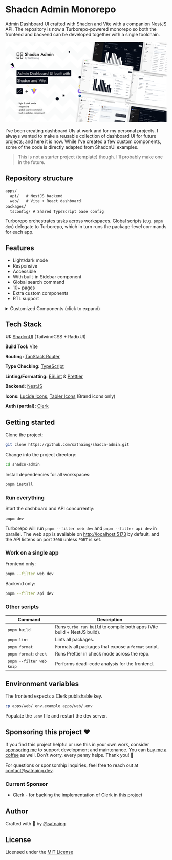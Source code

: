 # Shadcn Admin Monorepo

Admin Dashboard UI crafted with Shadcn and Vite with a companion NestJS API. The repository is now a Turborepo-powered monorepo so both the frontend and backend can be developed together with a single toolchain.

![Shadcn Admin Dashboard](apps/web/public/images/shadcn-admin.png)

I've been creating dashboard UIs at work and for my personal projects. I always wanted to make a reusable collection of dashboard UI for future projects; and here it is now. While I've created a few custom components, some of the code is directly adapted from ShadcnUI examples.

> This is not a starter project (template) though. I'll probably make one in the future.

## Repository structure

```
apps/
  api/   # NestJS backend
  web/   # Vite + React dashboard
packages/
  tsconfig/ # Shared TypeScript base config
```

Turborepo orchestrates tasks across workspaces. Global scripts (e.g. `pnpm dev`) delegate to Turborepo, which in turn runs the package-level commands for each app.

## Features

- Light/dark mode
- Responsive
- Accessible
- With built-in Sidebar component
- Global search command
- 10+ pages
- Extra custom components
- RTL support

<details>
<summary>Customized Components (click to expand)</summary>

This project uses Shadcn UI components, but some have been slightly modified for better RTL (Right-to-Left) support and other improvements. These customized components differ from the original Shadcn UI versions.

If you want to update components using the Shadcn CLI (e.g., `npx shadcn@latest add <component>`), it's generally safe for non-customized components. For the listed customized ones, you may need to manually merge changes to preserve the project's modifications and avoid overwriting RTL support or other updates.

> If you don't require RTL support, you can safely update the 'RTL Updated Components' via the Shadcn CLI, as these changes are primarily for RTL compatibility. The 'Modified Components' may have other customizations to consider.

### Modified Components

- scroll-area
- sonner
- separator

### RTL Updated Components

- alert-dialog
- calendar
- command
- dialog
- dropdown-menu
- select
- table
- sheet
- sidebar
- switch

**Notes:**

- **Modified Components**: These have general updates, potentially including RTL adjustments.
- **RTL Updated Components**: These have specific changes for RTL language support (e.g., layout, positioning).
- For implementation details, check the source files in `apps/web/src/components/ui/`.
- All other Shadcn UI components in the project are standard and can be safely updated via the CLI.

</details>

## Tech Stack

**UI:** [ShadcnUI](https://ui.shadcn.com) (TailwindCSS + RadixUI)

**Build Tool:** [Vite](https://vitejs.dev/)

**Routing:** [TanStack Router](https://tanstack.com/router/latest)

**Type Checking:** [TypeScript](https://www.typescriptlang.org/)

**Linting/Formatting:** [ESLint](https://eslint.org/) & [Prettier](https://prettier.io/)

**Backend:** [NestJS](https://nestjs.com/)

**Icons:** [Lucide Icons](https://lucide.dev/icons/), [Tabler Icons](https://tabler.io/icons) (Brand icons only)

**Auth (partial):** [Clerk](https://go.clerk.com/GttUAaK)

## Getting started

Clone the project:

```bash
git clone https://github.com/satnaing/shadcn-admin.git
```

Change into the project directory:

```bash
cd shadcn-admin
```

Install dependencies for all workspaces:

```bash
pnpm install
```

### Run everything

Start the dashboard and API concurrently:

```bash
pnpm dev
```

Turborepo will run `pnpm --filter web dev` and `pnpm --filter api dev` in parallel. The web app is available on [http://localhost:5173](http://localhost:5173) by default, and the API listens on port `3000` unless `PORT` is set.

### Work on a single app

Frontend only:

```bash
pnpm --filter web dev
```

Backend only:

```bash
pnpm --filter api dev
```

### Other scripts

| Command | Description |
| --- | --- |
| `pnpm build` | Runs `turbo run build` to compile both apps (Vite build + NestJS build). |
| `pnpm lint` | Lints all packages. |
| `pnpm format` | Formats all packages that expose a `format` script. |
| `pnpm format:check` | Runs Prettier in check mode across the repo. |
| `pnpm --filter web knip` | Performs dead-code analysis for the frontend. |

## Environment variables

The frontend expects a Clerk publishable key.

```bash
cp apps/web/.env.example apps/web/.env
```

Populate the `.env` file and restart the dev server.

## Sponsoring this project ❤️

If you find this project helpful or use this in your own work, consider [sponsoring me](https://github.com/sponsors/satnaing) to support development and maintenance. You can [buy me a coffee](https://buymeacoffee.com/satnaing) as well. Don’t worry, every penny helps. Thank you! 🙏

For questions or sponsorship inquiries, feel free to reach out at [contact@satnaing.dev](mailto:contact@satnaing.dev).

### Current Sponsor

- [Clerk](https://go.clerk.com/GttUAaK) - for backing the implementation of Clerk in this project

## Author

Crafted with 🤍 by [@satnaing](https://github.com/satnaing)

## License

Licensed under the [MIT License](https://choosealicense.com/licenses/mit/)
